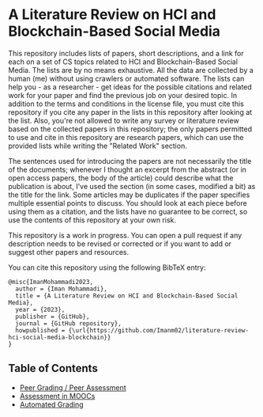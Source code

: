 # A Literature Review on HCI and Blockchain-Based Social Media

This repository includes lists of papers, short descriptions, and a link for each on a set of CS topics related to HCI and Blockchain-Based Social Media. The lists are by no means exhaustive. All the data are collected by a human (me) without using crawlers or automated software. The lists can help you - as a researcher - get ideas for the possible citations and related work for your paper and find the previous job on your desired topic. In addition to the terms and conditions in the license file, you must cite this repository if you cite any paper in the lists in this repository after looking at the list. Also, you're not allowed to write any survey or literature review based on the collected papers in this repository; the only papers permitted to use and cite in this repository are research papers, which can use the provided lists while writing the "Related Work" section.

The sentences used for introducing the papers are not necessarily the title of the documents; whenever I thought an excerpt from the abstract (or in open access papers, the body of the article) could describe what the publication is about, I've used the section (in some cases, modified a bit) as the title for the link. Some articles may be duplicates if the paper specifies multiple essential points to discuss. You should look at each piece before using them as a citation, and the lists have no guarantee to be correct, so use the contents of this repository at your own risk.

This repository is a work in progress. You can open a pull request if any description needs to be revised or corrected or if you want to add or suggest other papers and resources.

You can cite this repository using the following BibTeX entry:

```
@misc{ImanMohammadi2023,
  author = {Iman Mohammadi},
  title = {A Literature Review on HCI and Blockchain-Based Social Media},
  year = {2023},
  publisher = {GitHub},
  journal = {GitHub repository},
  howpublished = {\url{https://github.com/Imanm02/literature-review-hci-social-media-blockchain}}
}
```

## Table of Contents

- [Peer Grading / Peer Assessment](https://github.com/Imanm02/literature-review-hci-social-media-blockchain/blob/main/topics/peer-grading.md)
- [Assessment in MOOCs](https://github.com/Imanm02/literature-review-hci-social-media-blockchain/blob/main/topics/mooc-assessment.md)
- [Automated Grading](https://github.com/Imanm02/literature-review-hci-social-media-blockchain/blob/main/topics/automated-grading.md)

